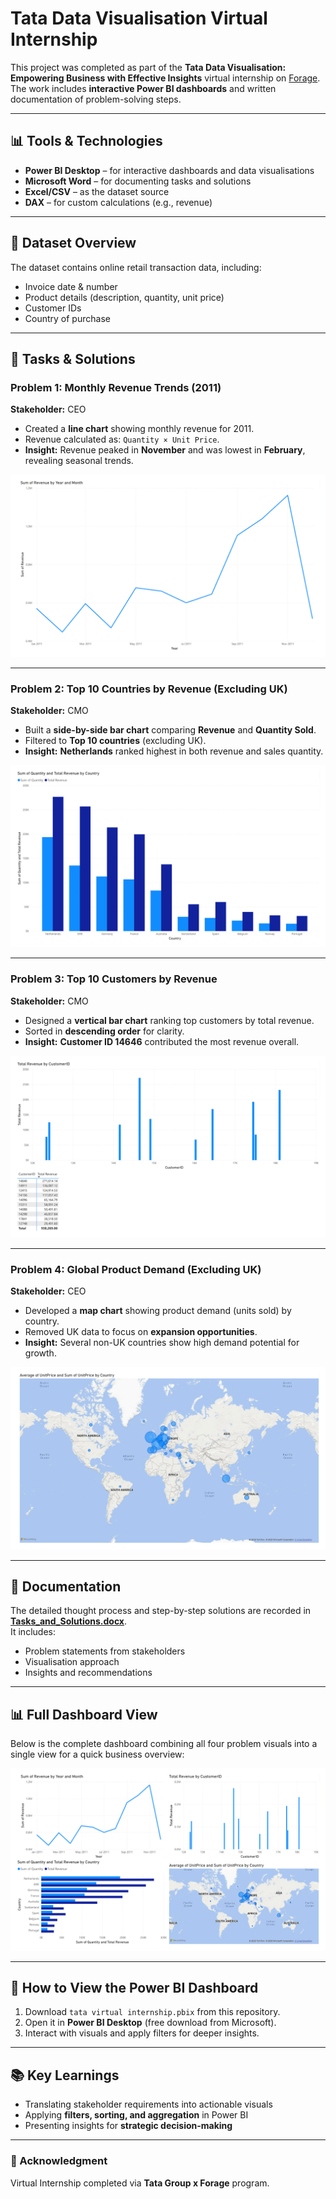 # Tata Data Visualisation Virtual Internship

This project was completed as part of the **Tata Data Visualisation: Empowering Business with Effective Insights** virtual internship on [Forage](https://www.theforage.com/).  
The work includes **interactive Power BI dashboards** and written documentation of problem-solving steps.

---

## 📊 Tools & Technologies
- **Power BI Desktop** – for interactive dashboards and data visualisations  
- **Microsoft Word** – for documenting tasks and solutions  
- **Excel/CSV** – as the dataset source  
- **DAX** – for custom calculations (e.g., revenue)  

---

## 📂 Dataset Overview
The dataset contains online retail transaction data, including:
- Invoice date & number  
- Product details (description, quantity, unit price)  
- Customer IDs  
- Country of purchase  

---

## 📝 Tasks & Solutions

### **Problem 1: Monthly Revenue Trends (2011)**
**Stakeholder:** CEO  
- Created a **line chart** showing monthly revenue for 2011.  
- Revenue calculated as: `Quantity × Unit Price`.  
- **Insight:** Revenue peaked in **November** and was lowest in **February**, revealing seasonal trends.  

![Monthly Revenue Chart](images/monthly_revenue.png)

---

### **Problem 2: Top 10 Countries by Revenue (Excluding UK)**
**Stakeholder:** CMO  
- Built a **side-by-side bar chart** comparing **Revenue** and **Quantity Sold**.  
- Filtered to **Top 10 countries** (excluding UK).  
- **Insight:** **Netherlands** ranked highest in both revenue and sales quantity.  

![Top Countries by Revenue](images/top_countries.png)

---

### **Problem 3: Top 10 Customers by Revenue**
**Stakeholder:** CMO  
- Designed a **vertical bar chart** ranking top customers by total revenue.  
- Sorted in **descending order** for clarity.  
- **Insight:** **Customer ID 14646** contributed the most revenue overall.  

![Top Customers by Revenue](images/top_customers.png)

---

### **Problem 4: Global Product Demand (Excluding UK)**
**Stakeholder:** CEO  
- Developed a **map chart** showing product demand (units sold) by country.  
- Removed UK data to focus on **expansion opportunities**.  
- **Insight:** Several non-UK countries show high demand potential for growth.  

![Global Product Demand](images/global_demand.png)

---

## 📄 Documentation
The detailed thought process and step-by-step solutions are recorded in **[Tasks_and_Solutions.docx](Tasks_and_Solutions.docx)**.  
It includes:
- Problem statements from stakeholders  
- Visualisation approach  
- Insights and recommendations  

---

## 📊 Full Dashboard View
Below is the complete dashboard combining all four problem visuals into a single view for a quick business overview:

![Full Dashboard](images/dashboard.png)

---

## 🚀 How to View the Power BI Dashboard
1. Download `tata virtual internship.pbix` from this repository.  
2. Open it in **Power BI Desktop** (free download from Microsoft).  
3. Interact with visuals and apply filters for deeper insights.

---

## 📚 Key Learnings
- Translating stakeholder requirements into actionable visuals  
- Applying **filters, sorting, and aggregation** in Power BI  
- Presenting insights for **strategic decision-making**  

---

### 📌 Acknowledgment
Virtual Internship completed via **Tata Group x Forage** program.
